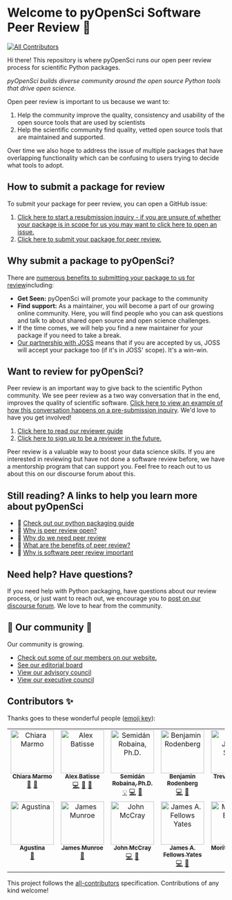 # Welcome to pyOpenSci Software Peer Review 👋 
<!-- ALL-CONTRIBUTORS-BADGE:START - Do not remove or modify this section -->
[![All Contributors](https://img.shields.io/badge/all_contributors-13-orange.svg?style=flat-square)](#contributors-)
<!-- ALL-CONTRIBUTORS-BADGE:END -->

Hi there! This repository is where pyOpenSci 
runs our open peer review process for scientific Python packages. 

*pyOpenSci builds diverse community around the open source Python tools that drive open science.* 

Open peer review is important to us because we want to:

1. Help the community improve the quality, consistency and usability of the open source tools that are used by scientists
2. Help the scientific community find quality, vetted open source tools that are maintained and supported.

Over time we also hope to address the issue of multiple packages that have overlapping functionality which can be confusing to users trying to decide what tools to adopt.

## How to submit a package for review 

To submit your package for peer review, you can open a GitHub issue:
1. [Click here to start a resubmission inquiry - if you are unsure of whether your package is in scope for us you may want to click here to open an issue.](https://github.com/pyOpenSci/software-review/issues/new?assignees=&labels=0%2Fpresubmission&template=presubmission-inquiry.md&title=) 
2. [Click here to submit your package for peer review.](https://github.com/pyOpenSci/software-review/issues/new?assignees=&labels=1%2Feditor-checks%2C+New+Submission%21&template=submit-software-for-review.md&title=) 


## Why submit a package to pyOpenSci? 
There are [numerous benefits to submitting your package to us for review](https://www.pyopensci.org/peer-review-guide/about-peer-review/review-benefits.html?highlight=benefits)including:

* **Get Seen:** pyOpenSci will promote your package to the community 
* **Find support:** As a maintainer, you will become a part of our growing online community. Here, you will find people who you can ask questions and talk to about shared open source and open science challenges. 
* If the time comes, we will help you find a new maintainer for your package if you need to take a break. 
* [Our partnership with JOSS](https://www.pyopensci.org/peer-review-guide/about-peer-review/pyopensci-related-joss-ropensci.html#you-can-improve-your-package-with-a-review-at-pyopensci-and-still-publish-in-joss) means that if you are accepted by us, JOSS will accept your package too (if it's in JOSS' scope). It's a win-win. 

## Want to review for pyOpenSci?

Peer review is an important way to give back to the scientific Python 
community. We see peer review as a two way conversation that in the end, improves the quality of scientific software. [Click here to view an example of how this conversation happens on a pre-submission inquiry](https://github.com/pyOpenSci/software-review/issues/65). We'd love to have you get involved! 

1. [Click here to read our reviewer guide](https://www.pyopensci.org/peer-review-guide/software-peer-review-guide/reviewer-guide.html)
2. [Click here to sign up to be a reviewer in the future.](https://forms.gle/GHfxvmS47nQFDcBM6) 

Peer review is a valuable way to boost your data science skills. If you are interested in reviewing but have not done a software review before, we have a mentorship program that can support you. Feel free to reach out to us about this on our discourse forum about this. 


## Still reading? A links to help you learn more about pyOpenSci

* 📖 [Check out our python packaging guide](https://www.pyopensci.org/python-package-guide)
* 📖 [Why is peer review open?](https://www.pyopensci.org/peer-review-guide/about-peer-review/intro.html#why-are-reviews-open) 
* 📖 [Why do we need peer review](https://www.pyopensci.org/peer-review-guide/about-peer-review/intro.html#why-does-the-scientific-community-need-software-peer-review)
* 📖 [What are the benefits of peer review?](https://www.pyopensci.org/peer-review-guide/about-peer-review/review-benefits.html)
* 📖 [Why is software peer review important](https://www.pyopensci.org/peer-review-guide/about-peer-review/intro.html#why-does-the-scientific-community-need-software-peer-review)


## Need help? Have questions? 
If you need help with Python packaging, have questions about our review process, or just want to reach out, we encourage you to [post on our discourse forum](https://pyopensci.discourse.group/c/coding-help/10). We love to hear from the community. 

## 👥 Our community 👥 
Our community is growing. 

* [Check out some of our members on our website.](https://www.pyopensci.org/our-community/) 
* [See our editorial board](https://www.pyopensci.org/about-peer-review/#our-editorial-board)
* [View our advisory council](https://www.pyopensci.org/our-community/#pyopensci-working-advisory-committee)
* [View our executive council](https://www.pyopensci.org/our-community/#external-advisory-committee--leadership)

## Contributors ✨

Thanks goes to these wonderful people ([emoji key](https://allcontributors.org/docs/en/emoji-key)):

<!-- ALL-CONTRIBUTORS-LIST:START - Do not remove or modify this section -->
<!-- prettier-ignore-start -->
<!-- markdownlint-disable -->
<table>
  <tbody>
    <tr>
      <td align="center" valign="top" width="14.28%"><a href="https://orcid.org/0000-0003-2843-6044"><img src="https://avatars.githubusercontent.com/u/1662261?v=4?s=100" width="100px;" alt="Chiara Marmo"/><br /><sub><b>Chiara Marmo</b></sub></a><br /><a href="https://github.com/pyOpenSci/software-submission/commits?author=cmarmo" title="Documentation">📖</a> <a href="#ideas-cmarmo" title="Ideas, Planning, & Feedback">🤔</a></td>
      <td align="center" valign="top" width="14.28%"><a href="http://batalex.github.io"><img src="https://avatars.githubusercontent.com/u/11004857?v=4?s=100" width="100px;" alt="Alex Batisse"/><br /><sub><b>Alex Batisse</b></sub></a><br /><a href="https://github.com/pyOpenSci/software-submission/commits?author=Batalex" title="Code">💻</a> <a href="#design-Batalex" title="Design">🎨</a> <a href="https://github.com/pyOpenSci/software-submission/pulls?q=is%3Apr+reviewed-by%3ABatalex" title="Reviewed Pull Requests">👀</a></td>
      <td align="center" valign="top" width="14.28%"><a href="https://www.linkedin.com/in/semidan-robaina/"><img src="https://avatars.githubusercontent.com/u/21340147?v=4?s=100" width="100px;" alt="Semidán Robaina, Ph.D."/><br /><sub><b>Semidán Robaina, Ph.D.</b></sub></a><br /><a href="#example-robaina" title="Examples">💡</a> <a href="https://github.com/pyOpenSci/software-submission/commits?author=robaina" title="Code">💻</a> <a href="https://github.com/pyOpenSci/software-submission/pulls?q=is%3Apr+reviewed-by%3Arobaina" title="Reviewed Pull Requests">👀</a></td>
      <td align="center" valign="top" width="14.28%"><a href="https://www.cs.cit.tum.de/sccs/personen/benjamin-rodenberg/"><img src="https://avatars.githubusercontent.com/u/5740604?v=4?s=100" width="100px;" alt="Benjamin Rodenberg"/><br /><sub><b>Benjamin Rodenberg</b></sub></a><br /><a href="https://github.com/pyOpenSci/software-submission/commits?author=BenjaminRodenberg" title="Code">💻</a> <a href="https://github.com/pyOpenSci/software-submission/pulls?q=is%3Apr+reviewed-by%3ABenjaminRodenberg" title="Reviewed Pull Requests">👀</a></td>
      <td align="center" valign="top" width="14.28%"><a href="https://github.com/Zeitsperre"><img src="https://avatars.githubusercontent.com/u/10819524?v=4?s=100" width="100px;" alt="Trevor James Smith"/><br /><sub><b>Trevor James Smith</b></sub></a><br /><a href="https://github.com/pyOpenSci/software-submission/commits?author=Zeitsperre" title="Code">💻</a></td>
      <td align="center" valign="top" width="14.28%"><a href="https://github.com/tlogan2000"><img src="https://avatars.githubusercontent.com/u/22454970?v=4?s=100" width="100px;" alt="Travis Logan"/><br /><sub><b>Travis Logan</b></sub></a><br /><a href="https://github.com/pyOpenSci/software-submission/commits?author=tlogan2000" title="Code">💻</a></td>
      <td align="center" valign="top" width="14.28%"><a href="https://github.com/aulemahal"><img src="https://avatars.githubusercontent.com/u/20629530?v=4?s=100" width="100px;" alt="Pascal Bourgault"/><br /><sub><b>Pascal Bourgault</b></sub></a><br /><a href="https://github.com/pyOpenSci/software-submission/commits?author=aulemahal" title="Code">💻</a></td>
    </tr>
    <tr>
      <td align="center" valign="top" width="14.28%"><a href="http://aguspesce.github.io"><img src="https://avatars.githubusercontent.com/u/13738018?v=4?s=100" width="100px;" alt="Agustina"/><br /><sub><b>Agustina</b></sub></a><br /><a href="https://github.com/pyOpenSci/software-submission/pulls?q=is%3Apr+reviewed-by%3Aaguspesce" title="Reviewed Pull Requests">👀</a></td>
      <td align="center" valign="top" width="14.28%"><a href="https://github.com/jmunroe"><img src="https://avatars.githubusercontent.com/u/6181563?v=4?s=100" width="100px;" alt="James Munroe"/><br /><sub><b>James Munroe</b></sub></a><br /><a href="https://github.com/pyOpenSci/software-submission/pulls?q=is%3Apr+reviewed-by%3Ajmunroe" title="Reviewed Pull Requests">👀</a></td>
      <td align="center" valign="top" width="14.28%"><a href="https://github.com/mccrayjr"><img src="https://avatars.githubusercontent.com/u/69483966?v=4?s=100" width="100px;" alt="John McCray"/><br /><sub><b>John McCray</b></sub></a><br /><a href="https://github.com/pyOpenSci/software-submission/commits?author=mccrayjr" title="Code">💻</a> <a href="https://github.com/pyOpenSci/software-submission/pulls?q=is%3Apr+reviewed-by%3Amccrayjr" title="Reviewed Pull Requests">👀</a></td>
      <td align="center" valign="top" width="14.28%"><a href="http://jafy.eu"><img src="https://avatars.githubusercontent.com/u/17950287?v=4?s=100" width="100px;" alt="James A. Fellows Yates"/><br /><sub><b>James A. Fellows Yates</b></sub></a><br /><a href="https://github.com/pyOpenSci/software-submission/commits?author=jfy133" title="Code">💻</a> <a href="https://github.com/pyOpenSci/software-submission/pulls?q=is%3Apr+reviewed-by%3Ajfy133" title="Reviewed Pull Requests">👀</a></td>
      <td align="center" valign="top" width="14.28%"><a href="https://github.com/Midnighter"><img src="https://avatars.githubusercontent.com/u/135653?v=4?s=100" width="100px;" alt="Moritz E. Beber"/><br /><sub><b>Moritz E. Beber</b></sub></a><br /><a href="https://github.com/pyOpenSci/software-submission/commits?author=midnighter" title="Code">💻</a> <a href="https://github.com/pyOpenSci/software-submission/pulls?q=is%3Apr+reviewed-by%3Amidnighter" title="Reviewed Pull Requests">👀</a></td>
      <td align="center" valign="top" width="14.28%"><a href="https://github.com/schlich"><img src="https://avatars.githubusercontent.com/u/21191435?v=4?s=100" width="100px;" alt="Ty Schlichenmeyer"/><br /><sub><b>Ty Schlichenmeyer</b></sub></a><br /><a href="https://github.com/pyOpenSci/software-submission/commits?author=schlich" title="Code">💻</a> <a href="https://github.com/pyOpenSci/software-submission/pulls?q=is%3Apr+reviewed-by%3Aschlich" title="Reviewed Pull Requests">👀</a></td>
    </tr>
  </tbody>
</table>

<!-- markdownlint-restore -->
<!-- prettier-ignore-end -->

<!-- ALL-CONTRIBUTORS-LIST:END -->

This project follows the [all-contributors](https://github.com/all-contributors/all-contributors) specification. Contributions of any kind welcome!
